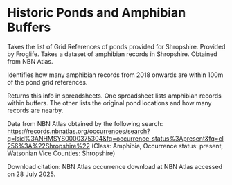 # Historic Ponds and Amphibian Buffers

Takes the list of Grid References of ponds provided for Shropshire. Provided by Froglife.
Takes a dataset of amphibian records in Shropshire. Obtained from NBN Atlas.

Identifies how many amphibian records from 2018 onwards are within 100m of the
pond grid references.

Returns this info in spreadsheets.
One spreadsheet lists amphibian records within buffers.
The other lists the original pond locations and how many records are nearby.

Data from NBN Atlas obtained by the following search:
https://records.nbnatlas.org/occurrences/search?q=lsid%3ANHMSYS0000375304&fq=occurrence_status%3Apresent&fq=cl256%3A%22Shropshire%22
(Class: Amphibia, Occurrence status: present, Watsonian Vice Counties: Shropshire)

Download citation: 
NBN Atlas occurrence download at NBN Atlas accessed on 28 July 2025.
